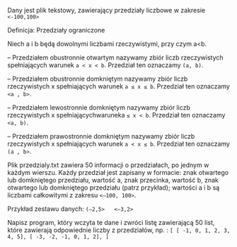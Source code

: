 Dany jest plik tekstowy, zawierający przedziały liczbowe w zakresie `<-100,100>`

Definicja: Przedziały ograniczone

Niech   a i b będą dowolnymi liczbami rzeczywistymi, przy czym a<b.

–   Przedziałem obustronnie otwartym nazywamy zbiór  liczb   rzeczywistych
spełniających warunek   `a < x < b`. Przedział ten oznaczamy `(a, b)`.

–   Przedziałem obustronnie domkniętym nazywamy zbiór    liczb   rzeczywistych x spełniających warunek `a ≤ x ≤ b`. Przedział ten oznaczamy `<a , b>`.

–   Przedziałem lewostronnie domkniętym nazywamy zbiór    liczb   rzeczywistych x spełniającychwaruneka `≤ x < b`. Przedział ten oznaczamy `<a, b)`.

–   Przedziałem prawostronnie domkniętym nazywamy zbiór    liczb    rzeczywistych  x spełniających warunek `a < x ≤ b`. Przedział ten oznaczamy `(a , b>`.

Plik  przedzialy.txt zawiera 50  informacji o  przedziałach, po  jednym w  każdym wierszu. Każdy    przedział jest   zapisany w  formacie: znak   otwartego lub   domkniętego przedziału, wartość   a, znak    przecinka, wartość b, znak   otwartego lub  domkniętego przedziału (patrz    przykład);
wartości a i b są liczbami całkowitymi z zakresu `<–100, 100>`.

Przykład zestawu danych:
`(–2,5>  
<–3,2>
`

Napisz program, który wczyta te dane i zwróci listę zawierającą 50 list, które zawierają odpowiednie liczby z przedziałów, np. :
`
[
[ -1, 0, 1, 2, 3, 4, 5],
[ -3, -2, -1, 0, 1, 2],
]
`